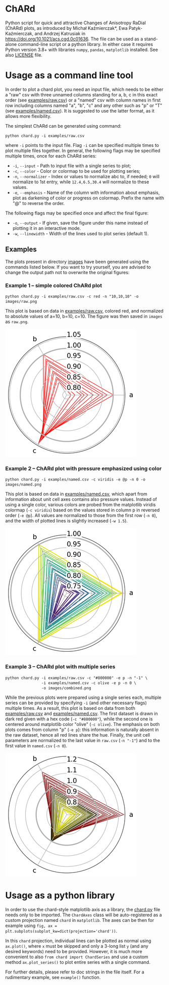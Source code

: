 # ChARd
Python script for quick and attractive Changes of Anisotropy RaDial (ChARd)
plots, as introduced by Michał Kaźmierczak*, Ewa Patyk-Kaźmierczak,
and Andrzej Katrusiak in https://doi.org/10.1021/acs.cgd.0c01636.
The file can be used as a stand-alone command-line script or a python library.
In either case it requires Python version 3.8+ with libraries
`numpy`, `pandas`, `matplotlib` installed. See also [LICENSE](LICENSE) file.

# Usage as a command line tool
In order to plot a chard plot, you need an input file, which needs to be
either a "raw" csv with three unnamed columns standing for a, b, c
in this exact order (see [examples/raw.csv](examples/raw.csv))
or a "named" csv with column names in first row including columns named
"a", "b", "c" and any other such as "p" or "T"
(see [examples/named.csv](examples/named.csv)).
It is suggested to use the latter format, as it allows more flexibility.

The simplest ChARd can be generated using command:

    python chard.py -i examples/raw.csv

where `-i` points to the input file.
Flag `-i` can be specified multiple times to plot multiple files together.
In general, the following flags may be specified multiple times,
once for each ChARd series:

- `-i`, `--input` - Path to input file with a single series to plot;
- `-c`, `--color` - Color or colormap to be used for plotting series;
- `-n`, `--normalizer` - Index or values to normalize abc to, if needed;
  `0` will normalize to 1st entry,
  while `12.4,6.5,30.4` will normalize to these values.
- `-e`, `--emphasis` - Name of the column with information about emphasis,
  plot as darkening of color or progress on colormap.
  Prefix the name with "@" to reverse the order.

The following flags may be specified once and affect the final figure:
- `-o`, `--output` - If given, save the figure under this name instead
  of plotting it in an interactive mode.
- `-w`, `--linewidth` - Width of the lines used to plot series (default 1).

## Examples

The plots present in directory [images](images) have been generated using
the commands listed below. If you want to try yourself, you are advised to
change the output path not to overwrite the original figures:

### Example 1 – simple colored ChARd plot

    python chard.py -i examples/raw.csv -c red -n "10,10,10" -o images/raw.png

This plot is based on data in [examples/raw.csv](examples/raw.csv),
colored red, and normalized to absolute values of a=10, b=10, c=10.
The figure was then saved in `images` as `raw.png`.

![Raw chard plot](images/raw.png)

### Example 2 – ChARd plot with pressure emphasized using color

    python chard.py -i examples/named.csv -c viridis -e @p -n 0 -o images/named.png

This plot is based on data in [examples/named.csv](examples/named.csv), which
apart from information about unit cell axes contains also pressure values.
Instead of using a single color, various colors are probed from the matplotlib
viridis colormap (`-c viridis`) based on the values stored in column p
in reversed order (`-e @p`). All values are normalized to those from the first
row (`-n 0`), and the width of plotted lines is slightly increased (`-w 1.5`).

![Named chard plot](images/named.png)

### Example 3 – ChARd plot with multiple series

    python chard.py -i examples/raw.csv -c "#800000" -e p -n "-1" \
                    -i examples/named.csv -c olive -e p -n 0 \
                    -o images/combined.png

While the previous plots were prepared using a single series each,
multiple series can be provided by specifying `-i` (and other necessary flags)
multiple times. As a result, this plot is based on data from both
[examples/raw.csv](examples/raw.csv) and
[examples/named.csv](examples/named.csv).
The first dataset is drawn in dark red given with a hex code (`-c "#800000"`),
while the second one is centered around matplotlib color "olive" (`-c olive`).
The emphasis on both plots comes from column "p" (`-e p`):
this information is naturally absent in the raw dataset,
hence all red lines share the hue.
Finally, the unit cell parameters are normalized to the last value in `raw.csv`
(`-n "-1"`) and to the first value in `named.csv` (`-n 0`).

![Combined chard plot](images/combined.png)

# Usage as a python library

In order to use the chard-style matplotlib axis as a library,
the [chard.py](chard.py) file needs only to be imported.
The `ChardAxes` class will be auto-registered as a custom projection
named `chard` in `matplotlib`. The axes can be then for example using
`fig, ax = plt.subplots(subplot_kw=dict(projection='chard'))`.

In this `chard` projection, individual lines can be plotted as normal using
`ax.plot()`, where `x` must be skipped and only a 3-long list `y`
(and any desired keywords) need to be provided.
However, it is much more convenient to also `from chard import ChardSeries`
and use a custom method `ax.plot_series()` to plot entire series with
a single command.

For further details, please refer to doc strings in the file itself.
For a rudimentary example, see `example()` function.
